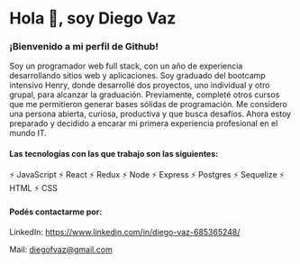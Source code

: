 # Hola 👋, soy Diego Vaz

### ¡Bienvenido a mi perfil de Github!

Soy un programador web full stack, con un año de experiencia desarrollando sitios web y aplicaciones. Soy graduado del bootcamp intensivo Henry, donde desarrollé dos proyectos, uno individual y otro grupal, para alcanzar la graduación. Previamente, completé otros cursos que me permitieron generar bases sólidas de programación. Me considero una persona abierta, curiosa, productiva y que busca desafíos. Ahora estoy preparado y decidido a encarar mi primera experiencia profesional en el mundo IT.

#### Las tecnologías con las que trabajo son las siguientes: 

⚡ JavaScript 
⚡ React 
⚡ Redux
⚡ Node 
⚡ Express
⚡ Postgres 
⚡ Sequelize
⚡ HTML
⚡ CSS
  

#### Podés contactarme por:

LinkedIn: https://www.linkedin.com/in/diego-vaz-685365248/

Mail: diegofvaz@gmail.com
